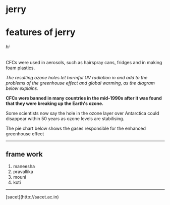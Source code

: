# jerry
# features of jerry
###### hi
CFCs were used in aerosols, such as hairspray cans, fridges and in making foam plastics.

_The resulting ozone holes let harmful UV radiation in and add to the problems of the greenhouse effect and global warming, as the diagram below explains._

 **CFCs were banned in many countries in the mid-1990s after it was found that they were breaking up the Earth's ozone.**

Some scientists now say the hole in the ozone layer over Antarctica could disappear within 50 years as ozone levels are stabilising.

The pie chart
below shows
the gases responsible
for the enhanced 
greenhouse effect
____
## frame work
1. maneesha
2. pravallika
3. mouni
4. koti
<hr>
[sacet](http://sacet.ac.in)
